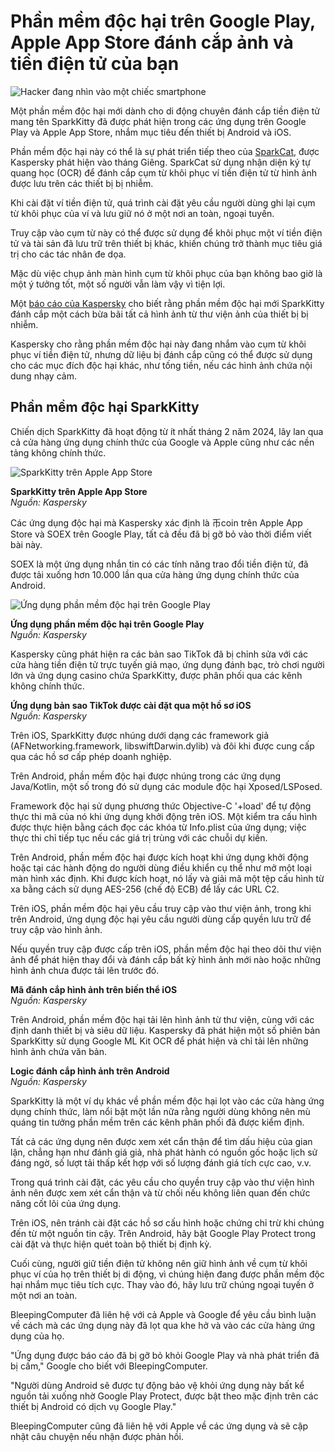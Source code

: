 # Phần mềm độc hại trên Google Play, Apple App Store đánh cắp ảnh và tiền điện tử của bạn

![Hacker đang nhìn vào một chiếc smartphone](https://www.bleepstatic.com/content/hl-images/2025/06/23/hacker-mobile-phone.jpg)

Một phần mềm độc hại mới dành cho di động chuyên đánh cắp tiền điện tử mang tên SparkKitty đã được phát hiện trong các ứng dụng trên Google Play và Apple App Store, nhắm mục tiêu đến thiết bị Android và iOS.

Phần mềm độc hại này có thể là sự phát triển tiếp theo của [SparkCat](https://www.bleepingcomputer.com/news/mobile/crypto-stealing-apps-found-in-apple-app-store-for-the-first-time/), được Kaspersky phát hiện vào tháng Giêng. SparkCat sử dụng nhận diện ký tự quang học (OCR) để đánh cắp cụm từ khôi phục ví tiền điện tử từ hình ảnh được lưu trên các thiết bị bị nhiễm.

Khi cài đặt ví tiền điện tử, quá trình cài đặt yêu cầu người dùng ghi lại cụm từ khôi phục của ví và lưu giữ nó ở một nơi an toàn, ngoại tuyến.

Truy cập vào cụm từ này có thể được sử dụng để khôi phục một ví tiền điện tử và tài sản đã lưu trữ trên thiết bị khác, khiến chúng trở thành mục tiêu giá trị cho các tác nhân đe dọa.

Mặc dù việc chụp ảnh màn hình cụm từ khôi phục của bạn không bao giờ là một ý tưởng tốt, một số người vẫn làm vậy vì tiện lợi.

Một [báo cáo của Kaspersky](http://securelist.com/sparkkitty-ios-android-malware/116793/) cho biết rằng phần mềm độc hại mới SparkKitty đánh cắp một cách bừa bãi tất cả hình ảnh từ thư viện ảnh của thiết bị bị nhiễm.

Kaspersky cho rằng phần mềm độc hại này đang nhắm vào cụm từ khôi phục ví tiền điện tử, nhưng dữ liệu bị đánh cắp cũng có thể được sử dụng cho các mục đích độc hại khác, như tống tiền, nếu các hình ảnh chứa nội dung nhạy cảm.

## Phần mềm độc hại SparkKitty

Chiến dịch SparkKitty đã hoạt động từ ít nhất tháng 2 năm 2024, lây lan qua cả cửa hàng ứng dụng chính thức của Google và Apple cũng như các nền tảng không chính thức.

![SparkKitty trên Apple App Store](https://www.bleepstatic.com/images/news/u/1220909/2025/June/coin-apple.jpg)

**SparkKitty trên Apple App Store**  
_Nguồn: Kaspersky_

Các ứng dụng độc hại mà Kaspersky xác định là 币coin trên Apple App Store và SOEX trên Google Play, tất cả đều đã bị gỡ bỏ vào thời điểm viết bài này.

SOEX là một ứng dụng nhắn tin có các tính năng trao đổi tiền điện tử, đã được tải xuống hơn 10.000 lần qua cửa hàng ứng dụng chính thức của Android.

![Ứng dụng phần mềm độc hại trên Google Play](https://www.bleepstatic.com/images/news/u/1220909/2025/June/soex-android.jpg)

**Ứng dụng phần mềm độc hại trên Google Play**  
_Nguồn: Kaspersky_

Kaspersky cũng phát hiện ra các bản sao TikTok đã bị chỉnh sửa với các cửa hàng tiền điện tử trực tuyến giả mạo, ứng dụng đánh bạc, trò chơi người lớn và ứng dụng casino chứa SparkKitty, được phân phối qua các kênh không chính thức.

**Ứng dụng bản sao TikTok được cài đặt qua một hồ sơ iOS**  
_Nguồn: Kaspersky_

Trên iOS, SparkKitty được nhúng dưới dạng các framework giả (AFNetworking.framework, libswiftDarwin.dylib) và đôi khi được cung cấp qua các hồ sơ cấp phép doanh nghiệp.

Trên Android, phần mềm độc hại được nhúng trong các ứng dụng Java/Kotlin, một số trong đó sử dụng các module độc hại Xposed/LSPosed.

Framework độc hại sử dụng phương thức Objective-C '+load' để tự động thực thi mã của nó khi ứng dụng khởi động trên iOS. Một kiểm tra cấu hình được thực hiện bằng cách đọc các khóa từ Info.plist của ứng dụng; việc thực thi chỉ tiếp tục nếu các giá trị trùng với các chuỗi dự kiến.

Trên Android, phần mềm độc hại được kích hoạt khi ứng dụng khởi động hoặc tại các hành động do người dùng điều khiển cụ thể như mở một loại màn hình xác định. Khi được kích hoạt, nó lấy và giải mã một tệp cấu hình từ xa bằng cách sử dụng AES-256 (chế độ ECB) để lấy các URL C2.

Trên iOS, phần mềm độc hại yêu cầu truy cập vào thư viện ảnh, trong khi trên Android, ứng dụng độc hại yêu cầu người dùng cấp quyền lưu trữ để truy cập vào hình ảnh.

Nếu quyền truy cập được cấp trên iOS, phần mềm độc hại theo dõi thư viện ảnh để phát hiện thay đổi và đánh cắp bất kỳ hình ảnh mới nào hoặc những hình ảnh chưa được tải lên trước đó.

**Mã đánh cắp hình ảnh trên biến thể iOS**  
_Nguồn: Kaspersky_

Trên Android, phần mềm độc hại tải lên hình ảnh từ thư viện, cùng với các định danh thiết bị và siêu dữ liệu. Kaspersky đã phát hiện một số phiên bản SparkKitty sử dụng Google ML Kit OCR để phát hiện và chỉ tải lên những hình ảnh chứa văn bản.

**Logic đánh cắp hình ảnh trên Android**  
_Nguồn: Kaspersky_

SparkKitty là một ví dụ khác về phần mềm độc hại lọt vào các cửa hàng ứng dụng chính thức, làm nổi bật một lần nữa rằng người dùng không nên mù quáng tin tưởng phần mềm trên các kênh phân phối đã được kiểm định.

Tất cả các ứng dụng nên được xem xét cẩn thận để tìm dấu hiệu của gian lận, chẳng hạn như đánh giá giả, nhà phát hành có nguồn gốc hoặc lịch sử đáng ngờ, số lượt tải thấp kết hợp với số lượng đánh giá tích cực cao, v.v.

Trong quá trình cài đặt, các yêu cầu cho quyền truy cập vào thư viện hình ảnh nên được xem xét cẩn thận và từ chối nếu không liên quan đến chức năng cốt lõi của ứng dụng.

Trên iOS, nên tránh cài đặt các hồ sơ cấu hình hoặc chứng chỉ trừ khi chúng đến từ một nguồn tin cậy. Trên Android, hãy bật Google Play Protect trong cài đặt và thực hiện quét toàn bộ thiết bị định kỳ.

Cuối cùng, người giữ tiền điện tử không nên giữ hình ảnh về cụm từ khôi phục ví của họ trên thiết bị di động, vì chúng hiện đang được phần mềm độc hại nhắm mục tiêu tích cực. Thay vào đó, hãy lưu trữ chúng ngoại tuyến ở một nơi an toàn.

BleepingComputer đã liên hệ với cả Apple và Google để yêu cầu bình luận về cách mà các ứng dụng này đã lọt qua khe hở và vào các cửa hàng ứng dụng của họ.

"Ứng dụng được báo cáo đã bị gỡ bỏ khỏi Google Play và nhà phát triển đã bị cấm," Google cho biết với BleepingComputer.

"Người dùng Android sẽ được tự động bảo vệ khỏi ứng dụng này bất kể nguồn tải xuống nhờ Google Play Protect, được bật theo mặc định trên các thiết bị Android có dịch vụ Google Play."

BleepingComputer cũng đã liên hệ với Apple về các ứng dụng và sẽ cập nhật câu chuyện nếu nhận được phản hồi.